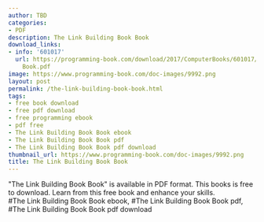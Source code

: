 ```yaml
---
author: TBD
categories:
- PDF
description: The Link Building Book Book
download_links:
- info: '601017'
  url: https://programming-book.com/download/2017/ComputerBooks/601017/The Link Building
    Book.pdf
image: https://www.programming-book.com/doc-images/9992.png
layout: post
permalink: /the-link-building-book-book.html
tags:
- free book download
- free pdf download
- free programming ebook
- pdf free
- The Link Building Book Book ebook
- The Link Building Book Book pdf
- The Link Building Book Book pdf download
thumbnail_url: https://www.programming-book.com/doc-images/9992.png
title: The Link Building Book Book
---
```


 
<div class="item-desc text-justify">
  "The Link Building Book Book" is available in PDF format. This books is free to download. Learn from this free book and enhance your skills.
  <br>
  #The Link Building Book Book ebook, #The Link Building Book Book pdf, #The Link Building Book Book pdf download
</div>